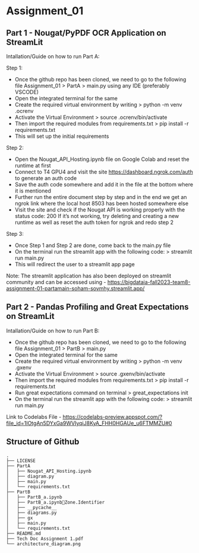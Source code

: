 # Assignment_01
## Part 1 - Nougat/PyPDF OCR Application on StreamLit

Intallation/Guide on how to run Part A:

Step 1:
- Once the github repo has been cloned, we need to go to the following file Assignment_01 > PartA > main.py using any IDE (preferably VSCODE)
- Open the integrated terminal for the same
- Create the required virtual environment by writing > python -m venv .ocrenv
- Activate the Virtual Environment > source .ocrenv/bin/activate
- Then import the required modules from requirements.txt > pip install -r requirements.txt
- This will set up the initial requirements

Step 2:
- Open the Nougat_API_Hosting.ipynb file on Google Colab and reset the runtime at first
- Connect to T4 GPU4 and visit the site https://dashboard.ngrok.com/auth to generate an auth code
- Save the auth code somewhere and add it in the file at the bottom where it is mentioned
- Further run the entire document step by step and in the end we get an ngrok link where the local host 8503 has been hosted somewhere else
- Visit the site and check if the Nougat API is working properly with the status code: 200 If it’s not working, try deleting and creating a new runtime as well as reset the auth token for ngrok and redo step 2

Step 3:
- Once Step 1 and Step 2 are done, come back to the main.py file
- On the terminal run the streamlit app with the following code: > streamlit run main.py
- This will redirect the user to a streamlit app page

Note: The streamlit application has also been deployed on streamlit community and can be accessed using - https://bigdataia-fall2023-team8-assignment-01-partamain-soham-sovmhy.streamlit.app/


## Part 2 - Pandas Profiling and Great Expectations on StreamLit

Intallation/Guide on how to run Part B:

- Once the github repo has been cloned, we need to go to the following file Assignment_01 > PartB > main.py
- Open the integrated terminal for the same
- Create the required virtual environment by writing > python -m venv .gxenv
- Activate the Virtual Environment > source .gxenv/bin/activate
- Then import the required modules from requirements.txt > pip install -r requirements.txt
- Run great expectations command on terminal > great_expectations init
- On the terminal run the streamlit app with the following code: > streamlit run main.py

Link to Codelabs File - https://codelabs-preview.appspot.com/?file_id=1IOtgAn5DYxGa9WVIyqiJ8KyA_FHH0HGAUe_u6FTMMZU#0
## Structure of Github

```
.
├── LICENSE
├── PartA
│   ├── Nougat_API_Hosting.ipynb
│   ├── diagram.py
│   ├── main.py
│   └── requirements.txt
├── PartB
│   ├── PartB_a.ipynb
│   ├── PartB_a.ipynbZone.Identifier
│   ├── __pycache__
│   ├── diagrams.py
│   ├── gx
│   ├── main.py
│   └── requirements.txt
├── README.md
├── Tech Doc Assignment 1.pdf
└── architecture_diagram.png
```
